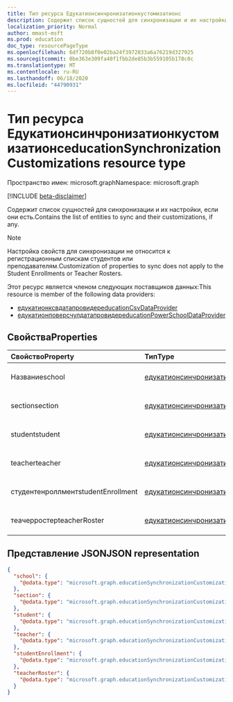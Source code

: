 ```yaml
---
title: Тип ресурса Едукатионсинчронизатионкустомизатионс
description: Содержит список сущностей для синхронизации и их настройки, если они есть.
localization_priority: Normal
author: mmast-msft
ms.prod: education
doc_type: resourcePageType
ms.openlocfilehash: 6df720b8f0e02ba24f3972833a6a76219d327925
ms.sourcegitcommit: 0be363e309fa40f1fbb2de85b3b559105b178c0c
ms.translationtype: MT
ms.contentlocale: ru-RU
ms.lasthandoff: 06/18/2020
ms.locfileid: "44790931"
---
```

# <a name="educationsynchronizationcustomizations-resource-type"></a><span data-ttu-id="5bc56-103">Тип ресурса Едукатионсинчронизатионкустомизатионс</span><span class="sxs-lookup"><span data-stu-id="5bc56-103">educationSynchronizationCustomizations resource type</span></span>

<span data-ttu-id="5bc56-104">Пространство имен: microsoft.graph</span><span class="sxs-lookup"><span data-stu-id="5bc56-104">Namespace: microsoft.graph</span></span>

[!INCLUDE [beta-disclaimer](../../includes/beta-disclaimer.md)]

<span data-ttu-id="5bc56-105">Содержит список сущностей для синхронизации и их настройки, если они есть.</span><span class="sxs-lookup"><span data-stu-id="5bc56-105">Contains the list of entities to sync and their customizations, if any.</span></span>

> [!NOTE]
> <span data-ttu-id="5bc56-106">Настройка свойств для синхронизации не относится к регистрационным спискам студентов или преподавателям.</span><span class="sxs-lookup"><span data-stu-id="5bc56-106">Customization of properties to sync does not apply to the Student Enrollments or  Teacher Rosters.</span></span>

<span data-ttu-id="5bc56-107">Этот ресурс является членом следующих поставщиков данных:</span><span class="sxs-lookup"><span data-stu-id="5bc56-107">This resource is member of the following data providers:</span></span>

- [<span data-ttu-id="5bc56-108">едукатионксвдатапровидер</span><span class="sxs-lookup"><span data-stu-id="5bc56-108">educationCsvDataProvider</span></span>](educationcsvdataprovider.md)
- [<span data-ttu-id="5bc56-109">едукатионповерсчулдатапровидер</span><span class="sxs-lookup"><span data-stu-id="5bc56-109">educationPowerSchoolDataProvider</span></span>](educationpowerschooldataprovider.md)

## <a name="properties"></a><span data-ttu-id="5bc56-110">Свойства</span><span class="sxs-lookup"><span data-stu-id="5bc56-110">Properties</span></span>

| <span data-ttu-id="5bc56-111">Свойство</span><span class="sxs-lookup"><span data-stu-id="5bc56-111">Property</span></span>          | <span data-ttu-id="5bc56-112">Тип</span><span class="sxs-lookup"><span data-stu-id="5bc56-112">Type</span></span>                                    | <span data-ttu-id="5bc56-113">Описание</span><span class="sxs-lookup"><span data-stu-id="5bc56-113">Description</span></span>                             |
| :---------------- | :-------------------------------------- | :-------------------------------------- |
| <span data-ttu-id="5bc56-114">Название</span><span class="sxs-lookup"><span data-stu-id="5bc56-114">school</span></span>            | <span data-ttu-id="5bc56-115">[едукатионсинчронизатионкустомизатион]</span><span class="sxs-lookup"><span data-stu-id="5bc56-115">[educationSynchronizationCustomization]</span></span> | <span data-ttu-id="5bc56-116">Настройки для учебных заведений.</span><span class="sxs-lookup"><span data-stu-id="5bc56-116">Customizations for School entities.</span></span>     |
| <span data-ttu-id="5bc56-117">section</span><span class="sxs-lookup"><span data-stu-id="5bc56-117">section</span></span>           | <span data-ttu-id="5bc56-118">[едукатионсинчронизатионкустомизатион]</span><span class="sxs-lookup"><span data-stu-id="5bc56-118">[educationSynchronizationCustomization]</span></span> | <span data-ttu-id="5bc56-119">Настройки для сущностей раздела.</span><span class="sxs-lookup"><span data-stu-id="5bc56-119">Customizations for Section entities.</span></span>    |
| <span data-ttu-id="5bc56-120">student</span><span class="sxs-lookup"><span data-stu-id="5bc56-120">student</span></span>           | <span data-ttu-id="5bc56-121">[едукатионсинчронизатионкустомизатион]</span><span class="sxs-lookup"><span data-stu-id="5bc56-121">[educationSynchronizationCustomization]</span></span> | <span data-ttu-id="5bc56-122">Настройки для сущностей учащихся.</span><span class="sxs-lookup"><span data-stu-id="5bc56-122">Customizations for Student entities.</span></span>    |
| <span data-ttu-id="5bc56-123">teacher</span><span class="sxs-lookup"><span data-stu-id="5bc56-123">teacher</span></span>           | <span data-ttu-id="5bc56-124">[едукатионсинчронизатионкустомизатион]</span><span class="sxs-lookup"><span data-stu-id="5bc56-124">[educationSynchronizationCustomization]</span></span> | <span data-ttu-id="5bc56-125">Настройки для сущностей преподавателей.</span><span class="sxs-lookup"><span data-stu-id="5bc56-125">Customizations for Teacher entities.</span></span>    |
| <span data-ttu-id="5bc56-126">студентенроллмент</span><span class="sxs-lookup"><span data-stu-id="5bc56-126">studentEnrollment</span></span> | <span data-ttu-id="5bc56-127">[едукатионсинчронизатионкустомизатион]</span><span class="sxs-lookup"><span data-stu-id="5bc56-127">[educationSynchronizationCustomization]</span></span> | <span data-ttu-id="5bc56-128">Настройки для регистрации учащихся.</span><span class="sxs-lookup"><span data-stu-id="5bc56-128">Customizations for Student Enrollments.</span></span> |
| <span data-ttu-id="5bc56-129">теачерростер</span><span class="sxs-lookup"><span data-stu-id="5bc56-129">teacherRoster</span></span>     | <span data-ttu-id="5bc56-130">[едукатионсинчронизатионкустомизатион]</span><span class="sxs-lookup"><span data-stu-id="5bc56-130">[educationSynchronizationCustomization]</span></span> | <span data-ttu-id="5bc56-131">Настройки для списков преподавателей.</span><span class="sxs-lookup"><span data-stu-id="5bc56-131">Customizations for Teacher Rosters.</span></span>     |

[едукатионсинчронизатионкустомизатион]: educationsynchronizationcustomization.md
[educationsynchronizationcustomization]: educationsynchronizationcustomization.md

## <a name="json-representation"></a><span data-ttu-id="5bc56-133">Представление JSON</span><span class="sxs-lookup"><span data-stu-id="5bc56-133">JSON representation</span></span>

<!-- {
  "blockType": "resource",
  "optionalProperties": [

  ],
  "@odata.type": "microsoft.graph.educationSynchronizationCustomizations"
}-->

```json
{
  "school": {
    "@odata.type": "microsoft.graph.educationSynchronizationCustomization"
  },
  "section": {
    "@odata.type": "microsoft.graph.educationSynchronizationCustomization"
  },
  "student": {
    "@odata.type": "microsoft.graph.educationSynchronizationCustomization"
  },
  "teacher": {
    "@odata.type": "microsoft.graph.educationSynchronizationCustomization"
  },
  "studentEnrollment": {
    "@odata.type": "microsoft.graph.educationSynchronizationCustomization"
  },
  "teacherRoster": {
    "@odata.type": "microsoft.graph.educationSynchronizationCustomization"
  }
}
```
